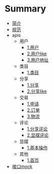 # Summary

* [简介](README.md)
* [规范](specification.md)
* apis
  * 用户
	* [1.用户](apis/user/user.md)
	* [2.用户like](apis/user/userLike.md)
	* [3.用户地址](apis/userDTO/userAddress.md)
  * 类目
  	* [1.类目](apis/category/category.md)
  * 分享
	* [1.分享](apis/share/share.md)
	* [2.分享like](apis/share/shareLike.md)
  * 交易
    * [1.申请](apis/trade/application.md)
	* [2.订单](apis/trade/order.md)
	* [3.物流](apis/trade/logistics.md)
  * 评论
    * [1.分享评论](apis/comment/share.md)
	* [2.显摆评论](apis/comment/show.md)
  * 显摆
    * [1.基本操作](apis/show/show.md)
  * 其他
    * [1.首页](apis/other/index.md)
* [接口mock](apis/mock.md)
